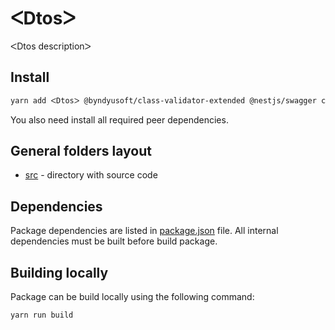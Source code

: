 # ᐸDtosᐳ

ᐸDtos descriptionᐳ

## Install

```bash
yarn add ᐸDtosᐳ @byndyusoft/class-validator-extended @nestjs/swagger class-transformer class-validator
```

You also need install all required peer dependencies.

## General folders layout

- [src](./src) - directory with source code

## Dependencies

Package dependencies are listed in [package.json](./package.json) file.
All internal dependencies must be built before build package.

## Building locally

Package can be build locally using the following command:

```bash
yarn run build
```
